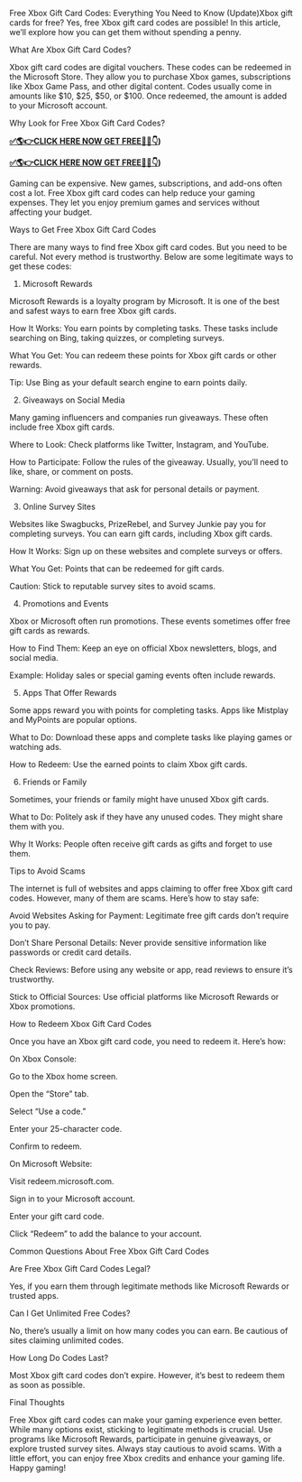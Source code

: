 Free Xbox Gift Card Codes: Everything You Need to Know (Update)Xbox gift cards for free? Yes, free Xbox gift card codes are possible! In this article, we’ll explore how you can get them without spending a penny.

What Are Xbox Gift Card Codes?

Xbox gift card codes are digital vouchers. These codes can be redeemed in the Microsoft Store. They allow you to purchase Xbox games, subscriptions like Xbox Game Pass, and other digital content. Codes usually come in amounts like $10, $25, $50, or $100. Once redeemed, the amount is added to your Microsoft account.

Why Look for Free Xbox Gift Card Codes?

**[✅🌎👉CLICK HERE NOW GET FREE📌✅👇](https://mdshamiul.com/free%20Xbox%20gift%20card/))**

**[✅🌎👉CLICK HERE NOW GET FREE📌✅👇](https://mdshamiul.com/free%20Xbox%20gift%20card/))**

Gaming can be expensive. New games, subscriptions, and add-ons often cost a lot. Free Xbox gift card codes can help reduce your gaming expenses. They let you enjoy premium games and services without affecting your budget.

Ways to Get Free Xbox Gift Card Codes

There are many ways to find free Xbox gift card codes. But you need to be careful. Not every method is trustworthy. Below are some legitimate ways to get these codes:

1. Microsoft Rewards

Microsoft Rewards is a loyalty program by Microsoft. It is one of the best and safest ways to earn free Xbox gift cards.

How It Works: You earn points by completing tasks. These tasks include searching on Bing, taking quizzes, or completing surveys.

What You Get: You can redeem these points for Xbox gift cards or other rewards.

Tip: Use Bing as your default search engine to earn points daily.

2. Giveaways on Social Media

Many gaming influencers and companies run giveaways. These often include free Xbox gift cards.

Where to Look: Check platforms like Twitter, Instagram, and YouTube.

How to Participate: Follow the rules of the giveaway. Usually, you’ll need to like, share, or comment on posts.

Warning: Avoid giveaways that ask for personal details or payment.

3. Online Survey Sites

Websites like Swagbucks, PrizeRebel, and Survey Junkie pay you for completing surveys. You can earn gift cards, including Xbox gift cards.

How It Works: Sign up on these websites and complete surveys or offers.

What You Get: Points that can be redeemed for gift cards.

Caution: Stick to reputable survey sites to avoid scams.

4. Promotions and Events

Xbox or Microsoft often run promotions. These events sometimes offer free gift cards as rewards.

How to Find Them: Keep an eye on official Xbox newsletters, blogs, and social media.

Example: Holiday sales or special gaming events often include rewards.

5. Apps That Offer Rewards

Some apps reward you with points for completing tasks. Apps like Mistplay and MyPoints are popular options.

What to Do: Download these apps and complete tasks like playing games or watching ads.

How to Redeem: Use the earned points to claim Xbox gift cards.

6. Friends or Family

Sometimes, your friends or family might have unused Xbox gift cards.

What to Do: Politely ask if they have any unused codes. They might share them with you.

Why It Works: People often receive gift cards as gifts and forget to use them.

Tips to Avoid Scams

The internet is full of websites and apps claiming to offer free Xbox gift card codes. However, many of them are scams. Here’s how to stay safe:

Avoid Websites Asking for Payment: Legitimate free gift cards don’t require you to pay.

Don’t Share Personal Details: Never provide sensitive information like passwords or credit card details.

Check Reviews: Before using any website or app, read reviews to ensure it’s trustworthy.

Stick to Official Sources: Use official platforms like Microsoft Rewards or Xbox promotions.

How to Redeem Xbox Gift Card Codes

Once you have an Xbox gift card code, you need to redeem it. Here’s how:

On Xbox Console:

Go to the Xbox home screen.

Open the “Store” tab.

Select “Use a code.”

Enter your 25-character code.

Confirm to redeem.

On Microsoft Website:

Visit redeem.microsoft.com.

Sign in to your Microsoft account.

Enter your gift card code.

Click “Redeem” to add the balance to your account.

Common Questions About Free Xbox Gift Card Codes

Are Free Xbox Gift Card Codes Legal?

Yes, if you earn them through legitimate methods like Microsoft Rewards or trusted apps.

Can I Get Unlimited Free Codes?

No, there’s usually a limit on how many codes you can earn. Be cautious of sites claiming unlimited codes.

How Long Do Codes Last?

Most Xbox gift card codes don’t expire. However, it’s best to redeem them as soon as possible.

Final Thoughts

Free Xbox gift card codes can make your gaming experience even better. While many options exist, sticking to legitimate methods is crucial. Use programs like Microsoft Rewards, participate in genuine giveaways, or explore trusted survey sites. Always stay cautious to avoid scams. With a little effort, you can enjoy free Xbox credits and enhance your gaming life. Happy gaming!
